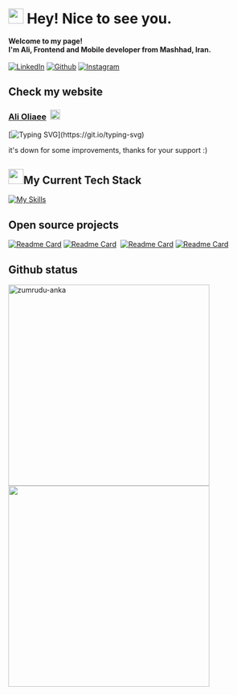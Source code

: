 <h1><img src="https://emojis.slackmojis.com/emojis/images/1531849430/4246/blob-sunglasses.gif?1531849430" width="30"/> Hey! Nice to see you.</h1>




<b> Welcome to my page! <br/> 
I'm Ali, Frontend and Mobile developer from Mashhad, Iran.</b><br/><br/>
<a href="https://www.linkedin.com/in/ali-oliaee/" target="_blank"><img alt="LinkedIn" src="https://img.shields.io/badge/linkedin-29146b?&style=for-the-badge&logo=linkedin&logoColor=white" /></a> <a href="https://github.com/ali-oliaee" target="_blank"><img alt="Github" src="https://img.shields.io/badge/GitHub-7c31e3?&style=for-the-badge&logo=Github&logoColor=white" /></a> 
 <a href="https://www.instagram.com/rn-coder/" target="_blank"><img alt="Instagram" src="https://img.shields.io/badge/Instargam-e33811?&style=for-the-badge&logo=instagram&logoColor=white" /></a> 
 
## Check my website

### [Ali Oliaee](https://ali-oliaee.ir)&nbsp; [<img src="https://emojis.slackmojis.com/emojis/images/1643514525/5197/party_blob.gif?1643514525" width="20"/>](https://vito.vercel.app)

[![Typing SVG](https://readme-typing-svg.demolab.com?font=Fira+Code&size=14&duration=3500&pause=&multiline=true&width=550&height=28&lines=if+you+like%2C+take+a+look.)](https://git.io/typing-svg)

<p>it's down for some improvements, thanks for your support :)</p>

## <img src="https://emojis.slackmojis.com/emojis/images/1643514389/3643/cool-doge.gif?1643514389" width="30"/>My Current Tech Stack

[![My Skills](https://skillicons.dev/icons?i=js,html,css,react,nextjs,tailwind,redux,typescript,discord,bash,firebase,threejs,postman,jest,materialui,graphql,sass,bootstrap,styledcomponents,figma,vite,linux,git,gitlab,discord,vscode,androidstudio)](https://skillicons.dev)

## Open source projects

[![Readme Card](https://github-readme-stats.vercel.app/api/pin/?username=ali-oliaee&repo=portfolio&theme=radical&hide_border=true)](https://github.com/ali-oliaee/portfolio)&nbsp;[![Readme Card](https://github-readme-stats.vercel.app/api/pin/?username=ali-oliaee&repo=movie-app&theme=radical&hide_border=true&name=vito)](https://github.com/ali-oliaee/movie-app)&nbsp;
[![Readme Card](https://github-readme-stats.vercel.app/api/pin/?username=ali-oliaee&repo=simple-blockchain&theme=radical&hide_border=true)](https://github.com/ali-oliaee/simple-blockchain)&nbsp;[![Readme Card](https://github-readme-stats.vercel.app/api/pin/?username=mamad-1999&repo=Css-Generator-React&theme=radical&hide_border=true&)](https://github.com/mamad-1999/Css-Generator-React)&nbsp;

## Github status

<p>
  <div>
    <a href="https://github.com/denvercoder1/github-readme-streak-stats" title="Go to Source">
      <img  width=400 src="https://github-readme-stats.vercel.app/api?username=ali-oliaee&show_icons=true&theme=radical&hide_border=true" alt="zumrudu-anka" />
    </a>
    <a href="https://github.com/anuraghazra/github-readme-stats" title="Go to Source">
      <img  width=400 src="https://github-readme-streak-stats.herokuapp.com?user=ali-oliaee&theme=radical&hide_border=true" />
    </a>
  </div>
  <br>
</p>
